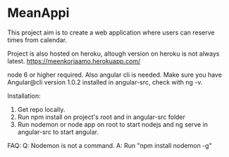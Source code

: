 # MeanAppi

This project aim is to create a web application where users can reserve times from calendar.

Project is also hosted on heroku, altough version on heroku is not always latest.
https://meenkorjaamo.herokuapp.com/


node 6 or higher required.
Also angular cli is needed.
Make sure you have Angular@cli version 1.0.2 installed in angular-src, check with ng -v. 

Installation:

  1. Get repo locally.
  2. Run npm install on project's root and in angular-src folder
  3. Run nodemon or node app on root to start nodejs and ng serve in angular-src to start angular.
   
   
FAQ:
  Q: Nodemon is not a command.
  A: Run "npm install nodemon -g"
